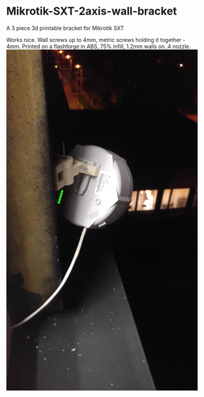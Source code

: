 # Mikrotik-SXT-2axis-wall-bracket
A 3 piece 3d printable bracket for Mikrotik SXT 

Works nice. Wall screws up to 4mm, metric screws holding it together - 4mm. 
Printed on a flashforge in ABS, 75% infill, 1.2mm walls on .4 nozzle.
![alt tag](https://github.com/skrubis/Mikrotik-SXT-2axis-wall-bracket/blob/master/IMG-20160917-WA0000%20-%20Copy.jpeg)

